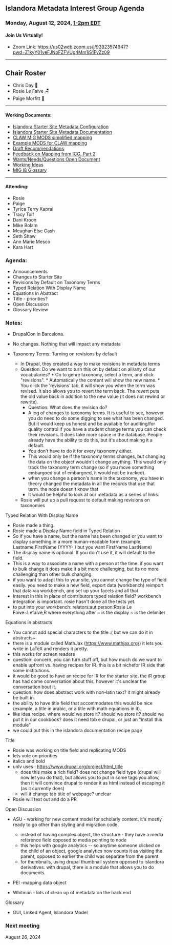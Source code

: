 ## Islandora Metadata Interest Group Agenda
### Monday, August 12, 2024, [1-2pm EDT](http://www.thetimezoneconverter.com/?t=1%20pm&tz=Toronto&) 
#### Join Us Virtually!
* Zoom Link: https://us02web.zoom.us/j/93923574947?pwd=Z1kyY01veFJNbFZFVUg4Mm1jS1FyZz09

---
## Chair Roster
* Chris Day 🤿
* Rosie Le Faive 🪑
* Paige Morfitt  📝
---

#### Working Documents:
* [Islandora Starter Site Metadata Configuration](https://docs.google.com/spreadsheets/d/1N37GSwiDl_DSH9-n3BhWLUtjZohOg2udGJJlnZ8BmWQ/edit#gid=0)
* [Islandora Starter Site Metadata Documentation](https://islandora.github.io/documentation/user-documentation/starter-site-metadata-configuration/)
* [CLAW MIG MODS simplified mapping](https://docs.google.com/spreadsheets/d/18u2qFJ014IIxlVpM3JXfDEFccwBZcoFsjbBGpvL0jJI/edit#gid=0)
* [Example MODS for CLAW mapping](https://docs.google.com/spreadsheets/d/1C2Xie7HUDSgRT5v4ldoJvlNdoXz2GHAPvL3PE3TOKW8/edit#gid=1829081124)
* [Draft Recommendations](https://docs.google.com/document/d/15qSO9YcALtYSqd6CUuGx0t8FwUJ5pPwVPz0PA5rU898/edit#heading=h.f9r6knw0rjvu)
* [Feedback on Mapping from ICG, Part 2](https://docs.google.com/document/d/11OpqMMCXM1TFXgsr4yyTQ_cH9DabnD31p7JnuTRQl28/edit?invite=CMWvruEI&ts=5e66437f)
* [Wants/Needs/Questions Open Document](https://docs.google.com/document/d/12Kpb6826TNPzzMuyPS0sESa9TLnmljQmeioWbaPeEdA/edit)
* [Working Ideas](https://github.com/islandora-interest-groups/Islandora-Metadata-Interest-Group/blob/main/working_docs/ideas_and_topics.md)
* [MIG I8 Glossary](https://docs.google.com/document/d/1cfPYFVV9qvvz2VjBRdYUN0CB7AyVDuG-GYavQ27DuBk/edit#heading=h.9fr9xw70meix)

---

#### Attending:
* Rosie
* Paige
* Tyrica Terry Kapral
* Tracy Tolf
* Dani Kroon
* Mike Bolam
* Meaghan Else Cash
* Seth Shaw
* Ann Marie Mesco
* Kara Hart


### Agenda: 
* Announcements
* Changes to Starter Site
* Revisions by Default on Taxonomy Terms
* Typed Relation With Display Name
* Equations in Abstract
* Title - priorities?
* Open Discussion
* Glossary Review

### Notes:
* DrupalCon in Barcelona. 
* No changes. Nothing that will impact any metadata
  
* Taxonomy Terms: Turning on revisions by default
    * In Drupal, they created a way to make revisions in metadata terms
    * Question: Do we want to turn this on by default on all/any of our vocabularies? 
        	* Go to genre taxonomy, select a term, and click "revisions".
        	* Automatically the content will show the new name. 
        	* You click the 'revisions' tab, it will show you when the term was revised. It also allows you to revert the term back. The revert puts the old value back in addition to the new value (it does not rewind or rewrite). 
    	* Question: What does the revision do? 
         *  A log of changes to taxonomy terms. It is useful to see, however you do need to do some digging to see what has been changed. But it would keep us  honest and be available for auditing/for quality control if you have a student change terms you can check their revisions. It does take more space in the database. People already have the ability to do this, but it's about making it a default. 
    	* You don't have to do it for every taxonomy either. 
    	* This would only be if the taxonomy terms changes, but changing the data on the object wouldn't change anything. This would only track the taxonomy term change (so if you move something embargoed out of embargoed, it would not be tracked). 
    	* when you change a person's name in the taxonomy, you have in theory changed the metadata in all the records that use that term. the node doesn't know that
    	* It would be helpful to look at our metadata as a series of links. 
    * Rosie will put up a pull request to default making revisions on taxonomies

Typed Relation With Display Name
* Rosie made a thing. 
* Rosie made a Display Name field in Typed Relation 
* So if you have a name, but the name has been changed or you want to display something in a more human-readable form (example, Lastname,FirstName (YYYY- ) but you want FirstName LastName)
* The display name is optional. If you don't use it, it will default to the field. 
* This is a way to associate a name with a person at the time. if you want to bulk change it does make it a bit more challenging, but its no more challenging than other bulk changing. 
* if you want to adapt this to your site, you cannot change the type of field easily. you need to make a new field, export data (workbench) reimport that data via workbench, and set up your facets and all that. 
* Interest in this in place of contributors typed relation field? workbench integration is important. rosie hasn't done all the tests yet. 
* to put into your workbench: 
	relators:aut:person:Rosie Le Faive~Lefaive,R
	where everything after ~ is the display
	~ is the delimiter 

Equations in abstracts
* You cannot add special characters to the title :( but we can do it in abstracts~
* there is a module called MathJax (https://www.mathjax.org/) it lets you write in LaTeX and renders it pretty. 
* this works for screen readers
* question: concern, you can turn stuff off, but how much do we want to enable upfront vs. having recipes for IR. this is a bit nichefor IR side that some institutions. 
* it would be good to have an recipe for IR for the starter site. the  iR group has had come conversation about this, however it's unclear the conversation bout it. 
* question: how does abstract work with non-latin text? it might already be built in. 
* the ability to have title field that accommodates this would be nice (example, a title in arabic, or a title with math equations in it). 
* like idea recipe. where would we store it? should we store it? should we put it in our cookbook? does it need tob e drupal, or just an "install this module" 
* we could put this in the islandora documentation recipe page

Title
* Rosie was working on title field and replicating MODS
* lets vote on priorities
* italics and bold
* unlv uses : https://www.drupal.org/project/html_title 
	* does this make a rich field? does not change field type (drupal will now let you do that), but allows you to put in some tags you allow, then it will convince drupal to render it as html instead of escaping it (as it currently does)
	* will it change tab title of webpage? unclear
* Rosie will text out and do a PR

Open Discussion
* ASU - working for new content model for scholarly content. it's mostly ready to go other than styling and migration code. 
	* instead of having complex object, the structure - they have a media reference field opposed to media pointing to node
	* this helps with google analytics -- so anytime someone clicked on the child of an object, google analytics now counts it as visiting the parent, opposed to earlier the child was separate from the parent
	* for thumbnails, using drupal thumbnail system opposed to islandora derivatives. with drupal, there is a module that allows you to do documents. 

* PEI -mapping data object 
* Whitman - lots of clean up of metadata on the back end

Glossary
* GUI, Linked Agent, Islandora Model


### Next meeting
August 26, 2024 
